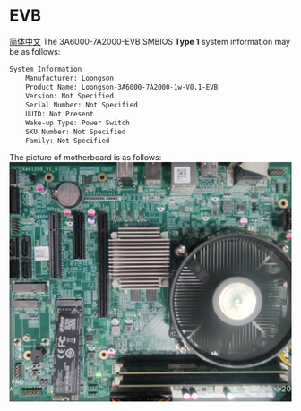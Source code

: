 # EVB

[简体中文](README_CN.md)
The 3A6000-7A2000-EVB SMBIOS **Type 1** system information may be as follows:
```
System Information
	Manufacturer: Loongson
	Product Name: Loongson-3A6000-7A2000-1w-V0.1-EVB
	Version: Not Specified
	Serial Number: Not Specified
	UUID: Not Present
	Wake-up Type: Power Switch
	SKU Number: Not Specified
	Family: Not Specified
```
The picture of motherboard is as follows:
![image](https://github.com/loongson/Firmware/blob/main/Image/XA61200.jpg)
